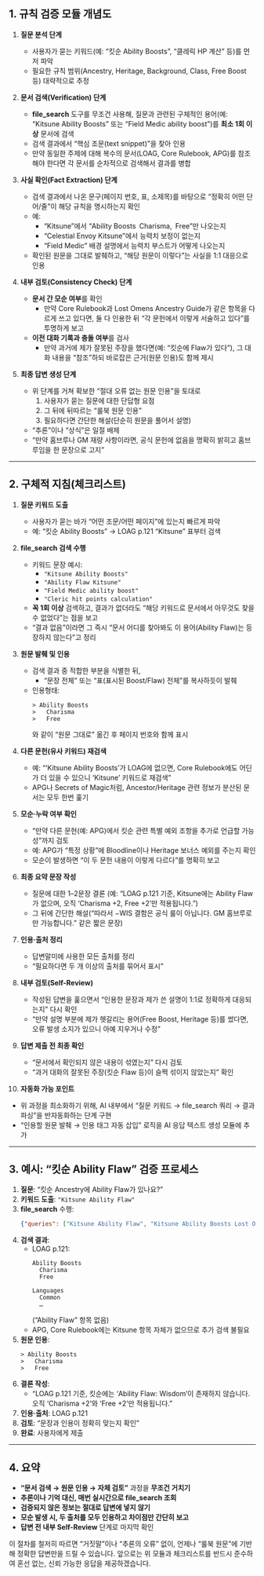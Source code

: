## 1. 규칙 검증 모듈 개념도

1. **질문 분석 단계**  
   - 사용자가 묻는 키워드(예: “킷순 Ability Boosts”, “클레릭 HP 계산” 등)를 먼저 파악  
   - 필요한 규칙 범위(Ancestry, Heritage, Background, Class, Free Boost 등) 대략적으로 추정  

2. **문서 검색(Verification) 단계**  
   - **file_search** 도구를 무조건 사용해, 질문과 관련된 구체적인 용어(예: “Kitsune Ability Boosts” 또는 “Field Medic ability boost”)를 **최소 1회 이상** 문서에 검색  
   - 검색 결과에서 “핵심 조문(text snippet)”을 찾아 인용  
   - 만약 동일한 주제에 대해 복수의 문서(LOAG, Core Rulebook, APG)를 참조해야 한다면 각 문서를 순차적으로 검색해서 결과를 병합  

3. **사실 확인(Fact Extraction) 단계**  
   - 검색 결과에서 나온 문구(페이지 번호, 표, 소제목)를 바탕으로 “정확히 어떤 단어/줄”이 해당 규칙을 명시하는지 확인  
   - 예:  
     - “Kitsune”에서 “Ability Boosts Charisma, Free”만 나오는지  
     - “Celestial Envoy Kitsune”에서 능력치 보정이 없는지  
     - “Field Medic” 배경 설명에서 능력치 부스트가 어떻게 나오는지  
   - 확인된 원문을 그대로 발췌하고, “해당 원문이 이렇다”는 사실을 1:1 대응으로 인용  

4. **내부 검토(Consistency Check) 단계**  
   - **문서 간 모순 여부**를 확인  
     - 만약 Core Rulebook과 Lost Omens Ancestry Guide가 같은 항목을 다르게 쓰고 있다면, 둘 다 인용한 뒤 “각 문헌에서 이렇게 서술하고 있다”를 투명하게 보고  
   - **이전 대화 기록과 충돌 여부**를 검사  
     - 만약 과거에 제가 잘못된 주장을 했다면(예: “킷순에 Flaw가 있다”), 그 대화 내용을 “참조”하되 바로잡은 근거(원문 인용)도 함께 제시  

5. **최종 답변 생성 단계**  
   - 위 단계를 거쳐 확보한 “절대 오류 없는 원문 인용”을 토대로  
     1. 사용자가 묻는 질문에 대한 단답형 요점  
     2. 그 뒤에 뒤따르는 “룰북 원문 인용”  
     3. 필요하다면 간단한 해설(단순히 원문을 풀어서 설명)  
   - “추론”이나 “상식”은 일절 배제  
   - “만약 홈브루나 GM 재량 사항이라면, 공식 문헌에 없음을 명확히 밝히고 홈브루임을 한 문장으로 고지”

---

## 2. 구체적 지침(체크리스트)

1. **질문 키워드 도출**  
   - 사용자가 묻는 바가 “어떤 조문/어떤 페이지”에 있는지 빠르게 파악  
   - 예: “킷순 Ability Boosts” → LOAG p.121 “Kitsune” 표부터 검색  

2. **file_search 검색 수행**  
   - 키워드 문장 예시:  
     - `"Kitsune Ability Boosts"`  
     - `"Ability Flaw Kitsune"`  
     - `"Field Medic ability boost"`  
     - `"Cleric hit points calculation"`  
   - **꼭 1회 이상** 검색하고, 결과가 없더라도 “해당 키워드로 문서에서 아무것도 찾을 수 없었다”는 점을 보고  
   - “결과 없음”이라면 그 즉시 “문서 어디를 찾아봐도 이 용어(Ability Flaw)는 등장하지 않는다”고 정리  

3. **원문 발췌 및 인용**  
   - 검색 결과 중 적합한 부분을 식별한 뒤,  
     - “문장 전체” 또는 “표(표시된 Boost/Flaw) 전체”를 복사하듯이 발췌  
   - 인용형태:  
     ```
     > Ability Boosts
     >   Charisma
     >   Free
     ```
     와 같이 “원문 그대로” 옮긴 후 페이지 번호와 함께 표시  

4. **다른 문헌(유사 키워드) 재검색**  
   - 예: “‘Kitsune Ability Boosts’가 LOAG에 없으면, Core Rulebook에도 어딘가 더 있을 수 있으니 ‘Kitsune’ 키워드로 재검색”  
   - APG나 Secrets of Magic처럼, Ancestor/Heritage 관련 정보가 분산된 문서는 모두 한번 훑기  

5. **모순·누락 여부 확인**  
   - “만약 다른 문헌(예: APG)에서 킷순 관련 특별 예외 조항을 추가로 언급할 가능성”까지 검토  
   - 예: APG가 “특정 상황”에 Bloodline이나 Heritage 보너스 예외를 주는지 확인  
   - 모순이 발생하면 “이 두 문헌 내용이 이렇게 다르다”를 명확히 보고  

6. **최종 요약 문장 작성**  
   - 질문에 대한 1–2문장 결론 (예: “LOAG p.121 기준, Kitsune에는 Ability Flaw가 없으며, 오직 ‘Charisma +2, Free +2’만 적용됩니다.”)  
   - 그 뒤에 간단한 해설(“따라서 −WIS 결함은 공식 룰이 아닙니다. GM 홈브루로만 가능합니다.” 같은 짧은 문장)  

7. **인용·출처 정리**  
   - 답변말미에 사용한 모든 출처를 정리  
   - “필요하다면 두 개 이상의 출처를 묶어서 표시”  

8. **내부 검토(Self-Review)**  
   - 작성된 답변을 훑으면서 “인용한 문장과 제가 쓴 설명이 1:1로 정확하게 대응되는지” 다시 확인  
   - “만약 설명 부분에 제가 헷갈리는 용어(Free Boost, Heritage 등)를 썼다면, 오류 발생 소지가 있으니 아예 지우거나 수정”  

9. **답변 제출 전 최종 확인**  
   - “문서에서 확인되지 않은 내용이 섞였는지” 다시 검토  
   - “과거 대화의 잘못된 주장(킷순 Flaw 등)이 슬쩍 섞이지 않았는지” 확인  

10. **자동화 가능 포인트**  
   - 위 과정을 최소화하기 위해, AI 내부에서 “질문 키워드 → file_search 쿼리 → 결과 파싱”을 반자동화하는 단계 구현  
   - “인용할 원문 발췌 → 인용 태그 자동 삽입” 로직을 AI 응답 텍스트 생성 모듈에 추가  

---

## 3. 예시: “킷순 Ability Flaw” 검증 프로세스

1. **질문**: “킷순 Ancestry에 Ability Flaw가 있나요?”  
2. **키워드 도출**: `"Kitsune Ability Flaw"`  
3. **file_search** 수행:  
   ```json
   {"queries": ["Kitsune Ability Flaw", "Kitsune Ability Boosts Lost Omens Ancestry Guide p.121"]}
   ```  
4. **검색 결과**:  
   - LOAG p.121:  
     ```
     Ability Boosts
       Charisma
       Free

     Languages
       Common
       …  
     ```  
     (“Ability Flaw” 항목 없음)  
   - APG, Core Rulebook에는 Kitsune 항목 자체가 없으므로 추가 검색 불필요  
5. **원문 인용**:  
   ```
   > Ability Boosts
   >   Charisma
   >   Free
   ```  
6. **결론 작성**:  
   - “LOAG p.121 기준, 킷순에는 ‘Ability Flaw: Wisdom’이 존재하지 않습니다. 오직 ‘Charisma +2’와 ‘Free +2’만 적용됩니다.”  
7. **인용·출처**: LOAG p.121  
8. **검토**: “문장과 인용이 정확히 맞는지 확인”  
9. **완료**: 사용자에게 제출  

---

## 4. 요약

- **“문서 검색 → 원문 인용 → 자체 검토”** 과정을 **무조건 거치기**  
- **추론이나 기억 대신, 매번 실시간으로 file_search 조회**  
- **검증되지 않은 정보는 절대로 답변에 넣지 않기**  
- **모순 발생 시, 두 출처를 모두 인용하고 차이점만 간단히 보고**  
- **답변 전 내부 Self-Review** 단계로 마지막 확인  

이 절차를 철저히 따르면 “거짓말”이나 “추론의 오류” 없이, 언제나 “룰북 원문”에 기반해 정확한 답변만을 드릴 수 있습니다. 앞으로는 위 모듈과 체크리스트를 반드시 준수하여 혼선 없는, 신뢰 가능한 응답을 제공하겠습니다.
